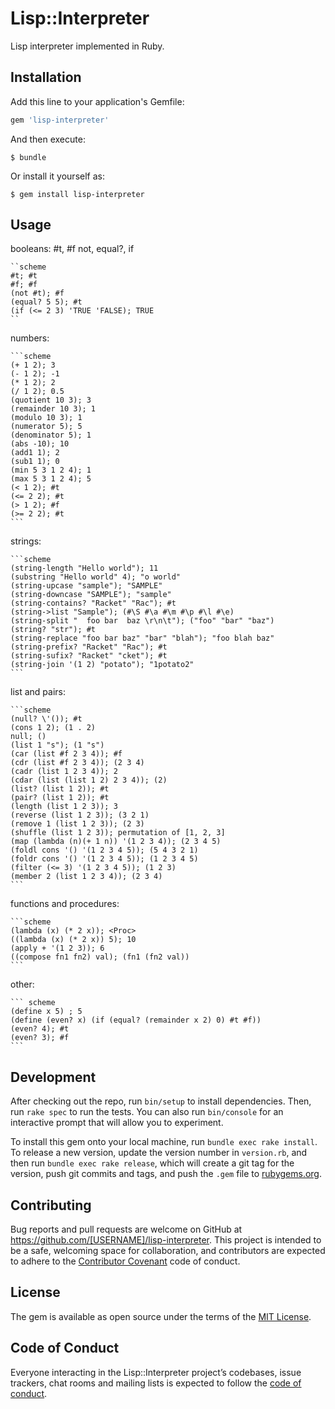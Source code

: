 # Lisp::Interpreter
Lisp interpreter implemented in Ruby.

## Installation

Add this line to your application's Gemfile:

```ruby
gem 'lisp-interpreter'
```

And then execute:

    $ bundle

Or install it yourself as:

    $ gem install lisp-interpreter

## Usage
booleans:
    #t, #f
    not, equal?, if
        
    ``scheme 
    #t; #t
    #f; #f
    (not #t); #f
    (equal? 5 5); #t
    (if (<= 2 3) 'TRUE 'FALSE); TRUE
    ``
numbers:
    
    ```scheme 
    (+ 1 2); 3
    (- 1 2); -1
    (* 1 2); 2
    (/ 1 2); 0.5
    (quotient 10 3); 3
    (remainder 10 3); 1
    (modulo 10 3); 1
    (numerator 5); 5
    (denominator 5); 1
    (abs -10); 10
    (add1 1); 2
    (sub1 1); 0
    (min 5 3 1 2 4); 1
    (max 5 3 1 2 4); 5
    (< 1 2); #t
    (<= 2 2); #t
    (> 1 2); #f
    (>= 2 2); #t
    ```
    
strings:
    
    ```scheme 
    (string-length "Hello world"); 11
    (substring "Hello world" 4); "o world"
    (string-upcase "sample"); "SAMPLE"
    (string-downcase "SAMPLE"); "sample"
    (string-contains? "Racket" "Rac"); #t
    (string->list "Sample"); (#\S #\a #\m #\p #\l #\e)
    (string-split "  foo bar  baz \r\n\t"); ("foo" "bar" "baz")
    (string? "str"); #t
    (string-replace "foo bar baz" "bar" "blah"); "foo blah baz"
    (string-prefix? "Racket" "Rac"); #t
    (string-sufix? "Racket" "cket"); #t
    (string-join '(1 2) "potato"); "1potato2"
    ```
    
list and pairs:
    
    ```scheme 
    (null? \'()); #t
    (cons 1 2); (1 . 2)
    null; ()
    (list 1 "s"); (1 "s")
    (car (list #f 2 3 4)); #f
    (cdr (list #f 2 3 4)); (2 3 4)
    (cadr (list 1 2 3 4)); 2
    (cdar (list (list 1 2) 2 3 4)); (2)
    (list? (list 1 2)); #t
    (pair? (list 1 2)); #t
    (length (list 1 2 3)); 3
    (reverse (list 1 2 3)); (3 2 1)
    (remove 1 (list 1 2 3)); (2 3)
    (shuffle (list 1 2 3)); permutation of [1, 2, 3]
    (map (lambda (n)(+ 1 n)) '(1 2 3 4)); (2 3 4 5)
    (foldl cons '() '(1 2 3 4 5)); (5 4 3 2 1)
    (foldr cons '() '(1 2 3 4 5)); (1 2 3 4 5)
    (filter (<= 3) '(1 2 3 4 5)); (1 2 3)
    (member 2 (list 1 2 3 4)); (2 3 4)
    ```
    
functions and procedures:
    
    ```scheme 
    (lambda (x) (* 2 x)); <Proc>
    ((lambda (x) (* 2 x)) 5); 10
    (apply + '(1 2 3)); 6
    ((compose fn1 fn2) val); (fn1 (fn2 val))
    ```
    
other:
    
    ``` scheme 
    (define x 5) ; 5
    (define (even? x) (if (equal? (remainder x 2) 0) #t #f))
    (even? 4); #t
    (even? 3); #f
    ```
    
## Development

After checking out the repo, run `bin/setup` to install dependencies. Then, run `rake spec` to run the tests. You can also run `bin/console` for an interactive prompt that will allow you to experiment.

To install this gem onto your local machine, run `bundle exec rake install`. To release a new version, update the version number in `version.rb`, and then run `bundle exec rake release`, which will create a git tag for the version, push git commits and tags, and push the `.gem` file to [rubygems.org](https://rubygems.org).

## Contributing

Bug reports and pull requests are welcome on GitHub at https://github.com/[USERNAME]/lisp-interpreter. This project is intended to be a safe, welcoming space for collaboration, and contributors are expected to adhere to the [Contributor Covenant](http://contributor-covenant.org) code of conduct.

## License

The gem is available as open source under the terms of the [MIT License](http://opensource.org/licenses/MIT).

## Code of Conduct

Everyone interacting in the Lisp::Interpreter project’s codebases, issue trackers, chat rooms and mailing lists is expected to follow the [code of conduct](https://github.com/[USERNAME]/lisp-interpreter/blob/master/CODE_OF_CONDUCT.md).
